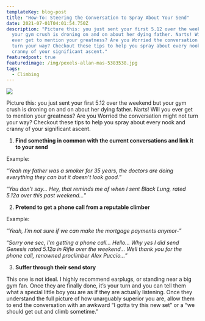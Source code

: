```yaml
---
templateKey: blog-post
title: "How-To: Steering the Conversation to Spray About Your Send"
date: 2021-07-01T04:01:54.750Z
description: "Picture this: you just sent your first 5.12 over the weekend but
  your gym crush is droning on and on about her dying father. Narts! Will you
  ever get to mention your greatness? Are you Worried the conversation might not
  turn your way? Checkout these tips to help you spray about every nook and
  cranny of your significant ascent."
featuredpost: true
featuredimage: /img/pexels-allan-mas-5383538.jpg
tags:
  - Climbing
---
```

![](/img/pexels-allan-mas-5383538.jpg)

Picture this: you just sent your first 5.12 over the weekend but your gym crush is droning on and on about her dying father. Narts! Will you ever get to mention your greatness? Are you Worried the conversation might not turn your way? Checkout these tips to help you spray about every nook and cranny of your significant ascent.



1. **Find something in common with the current conversations and link it to your send**

Example:

“*Yeah my father was a smoker for 35 years, the doctors are doing everything they can but it doesn’t look good.*”

“*You don’t say… Hey, that reminds me of when I sent Black Lung, rated 5.12a over this past weekend...*”



2. **Pretend to get a phone call from a reputable climber**

Example:

“*Yeah, I’m not sure if we can make the mortgage payments anymor-*”

“*Sorry one sec, I’m getting a phone call… Hello… Why yes I did send Genesis rated 5.12a in Rifle over the weekend... Well thank you for the phone call, renowned proclimber Alex Puccio...*”



3. **Suffer through their send story**

This one is not ideal. I highly recommend earplugs, or standing near a big gym fan. Once they are finally done, it’s your turn and you can tell them what a special little boy you are as if they are actually listening. Once they understand the full picture of how unarguably superior you are, allow them to end the conversation with an awkward “I gotta try this new set” or a “we should get out and climb sometime.”
